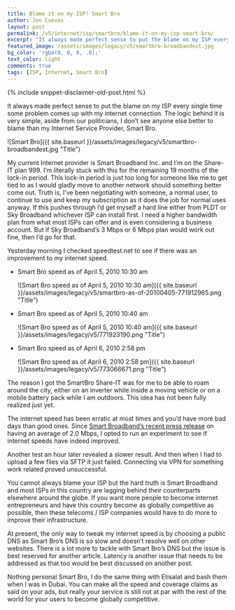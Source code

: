 ```yaml
---
title: Blame it on my ISP! Smart Bro
author: Jon Cuevas
layout: post
permalink: /v5/internet/isp/smartbro/blame-it-on-my-isp-smart-bro/
excerpt: "It always made perfect sense to put the blame on my ISP every single time some problem comes up with my internet connection. The logic behind it is very simple, aside from our politicians, I don’t see anyone else better to blame than my Internet Service Provider,  Smart Bro."
featured_image: /assets/images/legacy/v5/smartbro-broadbandest.jpg
bg_color: 'rgba(0, 0, 0, .8);'
text_color: light
comments: true
tags: [ISP, Internet, Smart Bro]
---
```

{% include snippet-disclaimer-old-post.html %}

<p class="lead">It always made perfect sense to put the blame on my ISP every single time some problem comes up with my internet connection. The logic behind it is very simple, aside from our politicians, I don’t see anyone else better to blame than my Internet Service Provider,  Smart Bro.</p>

![Smart Bro]({{ site.baseurl }}/assets/images/legacy/v5/smartbro-broadbandest.jpg "Title")

My current Internet provider is Smart Broadband Inc. and I’m on the Share-IT plan 999. I’m literally stuck with this for the remaining 19 months of the lock-in period. This lock-in period is just too long for someone like me to get tied to as I would gladly move to another network should something better come out. Truth is, I’ve been negotiating with someone, a normal user, to continue to use and keep my subscription as it does the job for normal uses anyway. If this pushes through I’d get myself a hard line either from PLDT or Sky Broadband whichever ISP can install first. I need a higher bandwidth plan from what most ISPs can offer and is even considering a business account. But if Sky Broadband’s 3 Mbps or 6 Mbps plan would work out fine, then I’d go for that.

Yesterday morning I checked speedtest.net to see if there was an improvement to my internet speed.

* Smart Bro speed as of April 5, 2010 10:30 am 

	![Smart Bro speed as of April 5, 2010 10:30 am]({{ site.baseurl }}/assets/images/legacy/v5/smartbro-as-of-20100405-771912965.png "Title")

* Smart Bro speed as of April 5, 2010 10:40 am 
	
	![Smart Bro speed as of April 5, 2010 10:40 am]({{ site.baseurl }}/assets/images/legacy/v5/771923190.png "Title")

* Smart Bro speed as of April 6, 2010 2:58 pm 
	
	![Smart Bro speed as of April 6, 2010 2:58 pm]({{ site.baseurl }}/assets/images/legacy/v5/773066671.png "Title")


The reason I got the SmartBro Share-IT was for me to be able to roam around the city, either on an inverter while inside a moving vehicle or on a mobile battery pack while I am outdoors. This idea has not been fully realized just yet.

The internet speed has been erratic at most times and you’d have more bad days than good ones. Since [Smart Broadband’s recent press release](http://technology.inquirer.net/infotech/infotech/view/20100404-262374/Smart-bumps-up-broadband-Internet-speed-for-households) on having an average of 2.0 Mbps, I opted to run an experiment to see if internet speeds have indeed improved.

Another test an hour later revealed a slower result. And then when I had to upload a few files via SFTP it just failed. Connecting via VPN for something work related proved unsuccessful.

You cannot always blame your ISP but the hard truth is Smart Broadband and most ISPs in this country are lagging behind their counterparts elsewhere around the globe. If you want more people to become internet entrepreneurs and have this country become as globally competitive as possible, then these telecoms / ISP companies would have to do more to improve their infrastructure.

At present, the only way to tweak my internet speed is by choosing a public DNS as Smart Bro’s DNS is so slow and doesn’t resolve well on other websites. There is a lot more to tackle with Smart Bro’s DNS but the issue is best reserved for another article. Latency is another issue that needs to be addressed as that too would be best discussed on another post.

Nothing personal Smart Bro, I do the same thing with Etisalat and bash them when I was in Dubai. You can make all the speed and coverage claims as said on your ads, but really your service is still not at par with the rest of the world for your users to become globally competitive.

